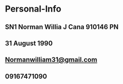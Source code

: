 # Personal-Info

## SN1 Norman Willia J Cana 910146 PN
## 31 August 1990
## Normanwilliam31@gmail.com
## 09167471090